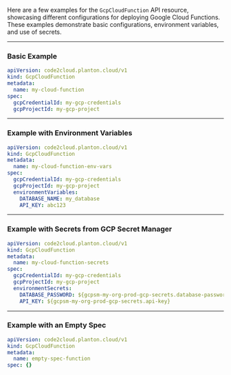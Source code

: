 Here are a few examples for the `GcpCloudFunction` API resource, showcasing different configurations for deploying Google Cloud Functions. These examples demonstrate basic configurations, environment variables, and use of secrets.

---

### Basic Example

```yaml
apiVersion: code2cloud.planton.cloud/v1
kind: GcpCloudFunction
metadata:
  name: my-cloud-function
spec:
  gcpCredentialId: my-gcp-credentials
  gcpProjectId: my-gcp-project
```

---

### Example with Environment Variables

```yaml
apiVersion: code2cloud.planton.cloud/v1
kind: GcpCloudFunction
metadata:
  name: my-cloud-function-env-vars
spec:
  gcpCredentialId: my-gcp-credentials
  gcpProjectId: my-gcp-project
  environmentVariables:
    DATABASE_NAME: my_database
    API_KEY: abc123
```

---

### Example with Secrets from GCP Secret Manager

```yaml
apiVersion: code2cloud.planton.cloud/v1
kind: GcpCloudFunction
metadata:
  name: my-cloud-function-secrets
spec:
  gcpCredentialId: my-gcp-credentials
  gcpProjectId: my-gcp-project
  environmentSecrets:
    DATABASE_PASSWORD: ${gcpsm-my-org-prod-gcp-secrets.database-password}
    API_KEY: ${gcpsm-my-org-prod-gcp-secrets.api-key}
```

---

### Example with an Empty Spec

```yaml
apiVersion: code2cloud.planton.cloud/v1
kind: GcpCloudFunction
metadata:
  name: empty-spec-function
spec: {}
```
